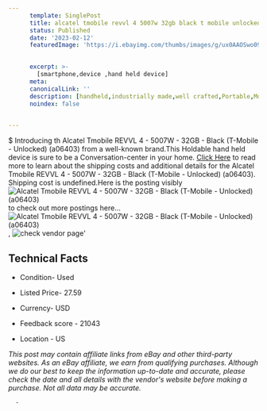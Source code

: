 ```yaml
---
      template: SinglePost
      title: alcatel tmobile revvl 4 5007w 32gb black t mobile unlocked a06403 
      status: Published
      date: '2023-02-12'
      featuredImage: 'https://i.ebayimg.com/thumbs/images/g/ux0AAOSwo09j34Jw/s-l225.jpg'
       

      excerpt: >-
        [smartphone,device ,hand held device]
      meta:
      canonicalLink: ''
      description: [handheld,industrially made,well crafted,Portable,Mobile,Compact,Convenient,Lightweight,Maneuverable,Man-portable,Miniature,Carriable,Hand-held,Light,Holdable,Transportable,Mobile device,Pocket-sized,On-the-go,Wireless,Cordless,Compact size,Convenient size, smartphone,device ,hand held device]
      noindex: false
      

---
```

$
      Introducing th Alcatel Tmobile REVVL 4 - 5007W - 32GB - Black (T-Mobile - Unlocked) (a06403) from a well-known brand.This Holdable hand held device is sure to be a Conversation-center in your home. [Click Here](https://www.ebay.com/itm/285099624196?hash=item4261430704%3Ag%3Aux0AAOSwo09j34Jw&mkevt=1&mkcid=1&mkrid=711-53200-19255-0&campid=%253CePNCampaignId%253E&customid=%253CreferenceId%253E&toolid=10049) to read more to learn about the shipping costs and additional details for the Alcatel Tmobile REVVL 4 - 5007W - 32GB - Black (T-Mobile - Unlocked) (a06403). Shipping cost is undefined.Here is the posting visibly ![Alcatel Tmobile REVVL 4 - 5007W - 32GB - Black (T-Mobile - Unlocked) (a06403)](https://i.ebayimg.com/thumbs/images/g/ux0AAOSwo09j34Jw/s-l225.jpg) to check out more postings here... ![Alcatel Tmobile REVVL 4 - 5007W - 32GB - Black (T-Mobile - Unlocked) (a06403)](https://i.ebayimg.com/images/g/ux0AAOSwo09j34Jw/s-l1600.jpg), ![check vendor page](https://origin-galleryplus.ebayimg.com/ws/web/285099624196_2_0_1/225x225.jpg)'

      

 ## Technical Facts 



     
      

 - Condition- Used 


      

 - Listed Price- 27.59 


      

 - Currency- USD 


      

 - Feedback score - 21043 


      

 - Location - US 


      
      

 *_This post may contain affiliate links from eBay and other third-party websites. As an eBay affiliate, we earn from qualifying purchases. Although we do our best to keep the information up-to-date and accurate, please check the date and all details with the vendor's website before making a purchase. Not all data may be accurate._*




      -
